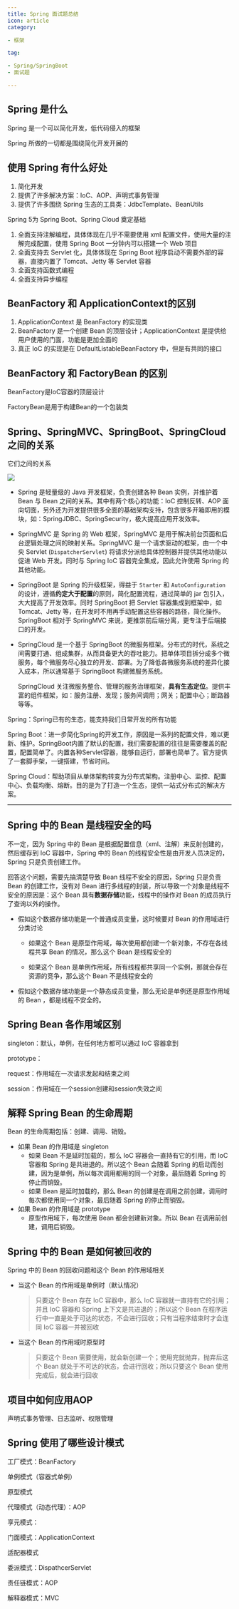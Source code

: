 ```yaml
---
title: Spring 面试题总结
icon: article
category:

- 框架

tag:

- Spring/SpringBoot
- 面试题

---
```


## Spring 是什么

Spring 是一个可以简化开发，低代码侵入的框架

Spring 所做的一切都是围绕简化开发开展的



## 使用 Spring 有什么好处

1. 简化开发
2. 提供了许多解决方案：IoC、AOP、声明式事务管理
3. 提供了许多围绕 Spring 生态的工具类：JdbcTemplate、BeanUtils



Spring 5为 Spring Boot、Spring Cloud 奠定基础

1. 全面支持注解编程，具体体现在几乎不需要使用 xml 配置文件，使用大量的注解完成配置，使用 Spring Boot 一分钟内可以搭建一个 Web 项目
2. 全面支持去 Servlet 化，具体体现在 Spring Boot 程序启动不需要外部的容器，直接内置了 Tomcat、Jetty 等 Servlet 容器
3. 全面支持函数式编程
4. 全面支持异步编程



## BeanFactory 和 ApplicationContext的区别

1. ApplicationContext 是 BeanFactory 的实现类
2. BeanFactory 是一个创建 Bean 的顶层设计；ApplicationContext 是提供给用户使用的门面，功能是更加全面的
3. 真正 IoC 的实现是在 DefaultListableBeanFactory 中，但是有共同的接口



## BeanFactory 和 FactoryBean 的区别

BeanFactory是IoC容器的顶层设计

FactoryBean是用于构建Bean的一个包装类



## Spring、SpringMVC、SpringBoot、SpringCloud之间的关系

它们之间的关系

![](https://wingbun-notes-image.oss-cn-guangzhou.aliyuncs.com/images/20220220111243.png)



- Spring 是轻量级的 Java 开发框架，负责创建各种 Bean 实例，并维护着 Bean 与 Bean 之间的关系。其中有两个核心的功能：IoC 控制反转、AOP 面向切面，另外还为开发提供很多全面的基础架构支持，包含很多开箱即用的模块，如：SpringJDBC、SpringSecurity，极大提高应用开发效率。

- SpringMVC 是 Spring 的 Web 框架，SpringMVC 是用于解决前台页面和后台逻辑处理之间的映射关系。SpringMVC 是一个请求驱动的框架，由一个中央 Servlet (`DispatcherServlet`) 将请求分派给具体控制器并提供其他功能以促进 Web 开发。同时与 Spring IoC 容器完全集成，因此允许使用 Spring 的其他功能。

- SpringBoot 是 Spring 的升级框架，得益于 `Starter` 和 `AutoConfiguration` 的设计，遵循**约定大于配置**的原则，简化配置流程，通过简单的 jar 包引入，大大提高了开发效率。同时 SpringBoot 把 Servlet 容器集成到框架中，如 Tomcat、Jetty 等，在开发时不用再手动配置这些容器的路径，简化操作。SpringBoot 相对于 SpringMVC 来说，更推崇前后端分离，更专注于后端接口的开发。

- SpringCloud 是一个基于 SpringBoot 的微服务框架。分布式的时代，系统之间需要打通、组成集群，从而具备更大的吞吐能力。把单体项目拆分成多个微服务，每个微服务尽心独立的开发、部署。为了降低各微服务系统的差异化接入成本，所以通常基于 SpringBoot 构建微服务系统。

  SpringCloud 关注微服务整合、管理的服务治理框架，**具有生态定位**。提供丰富的组件框架，如：服务注册、发现；服务间调用；网关；配置中心；断路器等等。



Spring：Spring已有的生态，能支持我们日常开发的所有功能

Spring Boot：进一步简化Spring的开发工作，原因是一系列的配置文件，难以更新、维护。SpringBoot内置了默认的配置，我们需要配置的往往是需要覆盖的配置，配置简单了。内置各种Servlet容器，能够自运行，部署也简单了。官方提供了一套脚手架，一键搭建，节省时间。

Spring Cloud：帮助项目从单体架构转变为分布式架构。注册中心、监控、配置中心、负载均衡、熔断。目的是为了打造一个生态，提供一站式分布式的解决方案。



---



## Spring 中的 Bean 是线程安全的吗

不一定，因为 Spring 中的 Bean 是根据配置信息（xml、注解）来反射创建的，然后缓存到 IoC 容器中，Spring 中的 Bean 的线程安全性是由开发人员决定的，Spring 只是负责创建工作。

回答这个问题，需要先搞清楚导致 Bean 线程不安全的原因，Spring 只是负责 Bean 的创建工作，没有对 Bean 进行多线程的封装，所以导致一个对象是线程不安全的原因是：这个 Bean  具有**数据存储**功能，线程中的操作对 Bean 的成员执行了查询以外的操作。

- 假如这个数据存储功能是一个普通成员变量，这时候要对 Bean 的作用域进行分类讨论

  - 如果这个 Bean 是原型作用域，每次使用都创建一个新对象，不存在各线程共享 Bean 的情况，那么这个 Bean 是线程安全的

  - 如果这个 Bean 是单例作用域，所有线程都共享同一个实例，那就会存在资源的竞争，那么这个 Bean 不是线程安全的


- 假如这个数据存储功能是一个静态成员变量，那么无论是单例还是原型作用域的 Bean ，都是线程不安全的。



## Spring Bean 各作用域区别

singleton：默认，单例，在任何地方都可以通过 IoC 容器拿到

prototype：

request：作用域在一次请求发起和结束之间

session：作用域在一个session创建和session失效之间



## 解释 Spring Bean 的生命周期

Bean 的生命周期包括：创建、调用、销毁。

- 如果 Bean 的作用域是 singleton
  - 如果 Bean 不是延时加载的，那么 IoC 容器会一直持有它的引用，而 IoC 容器和 Spring 是共进退的。所以这个 Bean 会随着 Spring 的启动而创建，因为是单例，所以每次调用都用的同一个对象，最后随着 Spring 的停止而销毁。
  - 如果 Bean 是延时加载的，那么 Bean 的创建是在调用之前创建，调用时每次都使用同一个对象，最后随着 Spring 的停止而销毁。
- 如果 Bean 的作用域是 prototype
  - 原型作用域下，每次使用 Bean 都会创建新对象。所以 Bean 在调用前创建，调用后销毁。



## Spring 中的 Bean 是如何被回收的

Spring 中的 Bean 的回收问题和这个 Bean 的作用域相关

- 当这个 Bean 的作用域是单例时（默认情况）

  > 只要这个 Bean 存在 IoC 容器中，那么 IoC 容器就一直持有它的引用；并且 IoC 容器和 Spring 上下文是共进退的；所以这个 Bean 在程序运行中一直是处于可达的状态，不会进行回收；只有当程序结束时才会连同 IoC 容器一并被回收

- 当这个 Bean 的作用域时原型时

  > 只要这个 Bean 需要使用，就会新创建一个；使用完就抛弃，抛弃后这个 Bean 就处于不可达的状态，会进行回收；所以只要这个 Bean 使用完成后，就会进行回收



## 项目中如何应用AOP

声明式事务管理、日志监听、权限管理



## Spring 使用了哪些设计模式

工厂模式：BeanFactory

单例模式（容器式单例）

原型模式

代理模式（动态代理）：AOP

享元模式：

门面模式：ApplicationContext

适配器模式

委派模式：DispathcerServlet

责任链模式：AOP

解释器模式：MVC

